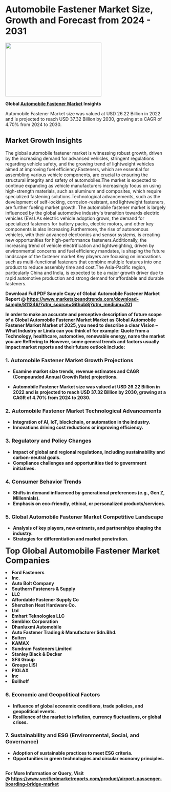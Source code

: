 <H1>Automobile Fastener Market Size, Growth and Forecast from 2024 - 2031</H1><img class="aligncenter size-medium wp-image-584254" src="https://thirdeyenews.in/wp-content/uploads/2024/09/Global-Market-Research-300x168.jpeg" alt="" width="300" height="168" /><p><strong>Global&nbsp;<a href="https://www.marketsizeandtrends.com/download-sample/811246/?utm_source=Github8j?utm_medium=201">Automobile Fastener Market</a> Insights</strong></p><p>Automobile Fastener Market size was valued at USD 26.22 Billion in 2022 and is projected to reach USD 37.32 Billion by 2030, growing at a CAGR of 4.70% from 2024 to 2030.</p><p><h2>Market Growth Insights</h2> The global automobile fastener market is witnessing robust growth, driven by the increasing demand for advanced vehicles, stringent regulations regarding vehicle safety, and the growing trend of lightweight vehicles aimed at improving fuel efficiency.Fasteners, which are essential for assembling various vehicle components, are crucial to ensuring the structural integrity and safety of automobiles.The market is expected to continue expanding as vehicle manufacturers increasingly focus on using high-strength materials, such as aluminum and composites, which require specialized fastening solutions.Technological advancements, such as the development of self-locking, corrosion-resistant, and lightweight fasteners, are further fueling market growth.<strong></strong> The automobile fastener market is largely influenced by the global automotive industry's transition towards electric vehicles (EVs).As electric vehicle adoption grows, the demand for specialized fasteners for battery packs, electric motors, and other key components is also increasing.Furthermore, the rise of autonomous vehicles, with their advanced electronics and sensor systems, is creating new opportunities for high-performance fasteners.Additionally, the increasing trend of vehicle electrification and lightweighting, driven by environmental concerns and fuel efficiency mandates, is shaping the future landscape of the fastener market.Key players are focusing on innovations such as multi-functional fasteners that combine multiple features into one product to reduce assembly time and cost.The Asia-Pacific region, particularly China and India, is expected to be a major growth driver due to rapid automotive production and strong demand for affordable and durable fasteners.<strong></p><p><span class=""><strong>Download Full PDF Sample Copy of Global Automobile Fastener Market Report</strong> @ <a href="https://www.marketsizeandtrends.com/download-sample/811246/?utm_source=Github8j?utm_medium=201" target="_blank">https://www.marketsizeandtrends.com/download-sample/811246/?utm_source=Github8j?utm_medium=201</a></span></p><p>In order to make an accurate and perceptive description of future scope of a Global&nbsp;Automobile Fastener Market Market as Global&nbsp;Automobile Fastener Market Market of 2025, you need to describe a clear Vision &ndash; What Industry or Linda can you think of for example: Quote from a Technology, healthcare, automotive, renewable energy, name the market you are Reffering to.However, some general trends and factors usually impact market reports and their future outlook include:</p><h3>1.&nbsp;<strong>Automobile Fastener Market Growth Projections</strong></h3><ul><li>Examine market size trends, revenue estimates and CAGR (Compounded Annual Growth Rate) projections.</li><li><p>Automobile Fastener Market size was valued at USD 26.22 Billion in 2022 and is projected to reach USD 37.32 Billion by 2030, growing at a CAGR of 4.70% from 2024 to 2030.</p></li></ul><h3>2.&nbsp;<strong>Automobile Fastener Market Technological Advancements</strong></h3><ul><li>Integration of AI, IoT, blockchain, or automation in the industry.</li><li>Innovations driving cost reductions or improving efficiency.</li></ul><h3>3.&nbsp;<strong>Regulatory and Policy Changes</strong></h3><ul><li>Impact of global and regional regulations, including sustainability and carbon-neutral goals.</li><li>Compliance challenges and opportunities tied to government initiatives.</li></ul><h3>4.&nbsp;<strong>Consumer Behavior Trends</strong></h3><ul><li>Shifts in demand influenced by generational preferences (e.g., Gen Z, Millennials).</li><li>Emphasis on eco-friendly, ethical, or personalized products/services.</li></ul><h3>5.&nbsp;<strong>Global Automobile Fastener Market Competitive Landscape</strong></h3><ul><li>Analysis of key players, new entrants, and partnerships shaping the industry.</li><li>Strategies for differentiation and market penetration.</li></ul><p data-pm-slice="1 1 []"><span style="color: inherit; font-family: inherit; font-size: 25px;">Top Global Automobile Fastener Market Companies</span></p><div class="" data-test-id=""><p><li>Ford Fasteners</li><li> Inc.</li><li> Auto Bolt Company</li><li> Southern Fasteners & Supply</li><li> LLC</li><li> Affordable Fastener Supply Co</li><li> Shenzhen Heat Hardware Co.</li><li> Ltd</li><li> Emhart Teknologies LLC</li><li> Semblex Corporation</li><li> Dhanluxmi Automobile</li><li> Auto Fastener Trading & Manufacturer Sdn.Bhd.</li><li> Bulten</li><li> KAMAX</li><li> Sundram Fasteners Limited</li><li> Stanley Black & Decker</li><li> SFS Group</li><li> Groupe LISI</li><li> PIOLAX </li><li> Inc</li><li> Bollhoff</li></p></div><h3>6.&nbsp;<strong>Economic and Geopolitical Factors</strong></h3><ul><li>Influence of global economic conditions, trade policies, and geopolitical events.</li><li>Resilience of the market to inflation, currency fluctuations, or global crises.</li></ul><h3>7.&nbsp;<strong>Sustainability and ESG (Environmental, Social, and Governance)</strong></h3><ul><li>Adoption of sustainable practices to meet ESG criteria.</li><li>Opportunities in green technologies and circular economy principles.</li></ul><h2><strong style="font-size: 14px;">For More Information or Query, Visit @&nbsp;</strong><a style="background-color: #ffffff; font-size: 14px;" href="https://www.marketsizeandtrends.com/report/automobile-fastener-market/" target="_blank">https://www.verifiedmarketreports.com/product/airport-passenger-boarding-bridge-market</a></h2>